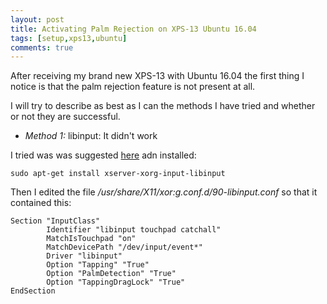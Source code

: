 ```yaml
---
layout: post
title: Activating Palm Rejection on XPS-13 Ubuntu 16.04 
tags: [setup,xps13,ubuntu]
comments: true
---
```


After receiving my brand new XPS-13 with Ubuntu 16.04 the first thing I notice is that the palm rejection feature is not present at all. 

I will try to describe as best as I can the methods I have tried and whether or not they are successful.

* *Method 1:* libinput: It didn't work

I tried was was suggested [here](#https://www.reddit.com/r/Dell/comments/4pgek1/dell_xps_13_touch_pad_palm_detection_on_ubuntu/) adn installed:

```
sudo apt-get install xserver-xorg-input-libinput
```

Then I edited the file */usr/share/X11/xor:g.conf.d/90-libinput.conf* so that it contained this:
```
Section "InputClass"
        Identifier "libinput touchpad catchall"
        MatchIsTouchpad "on"
        MatchDevicePath "/dev/input/event*"
        Driver "libinput"
        Option "Tapping" "True"
        Option "PalmDetection" "True"
        Option "TappingDragLock" "True"
EndSection
```
